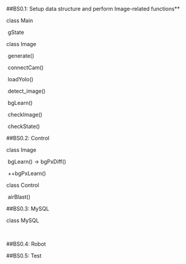 ##BS0.1: Setup data structure and perform Image-related functions**

class Main

​	gState

class Image

​	generate()

​	connectCam()

​	loadYolo()

​	detect_image()

​	bgLearn()

​	checkImage()

​	checkState()



##BS0.2: Control

class Image

​	bgLearn() -> bgPxDiff()

​	++bgPxLearn()

class Control

​	airBlast()



##BS0.3: MySQL

class MySQL

​	

##BS0.4: Robot

##BS0.5: Test
